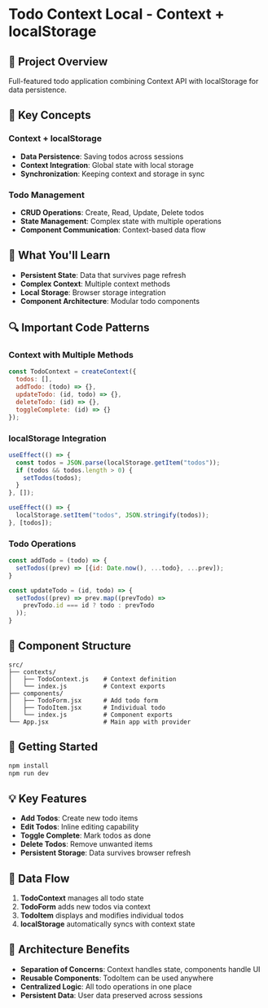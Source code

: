 # Todo Context Local - Context + localStorage

## 🎯 Project Overview
Full-featured todo application combining Context API with localStorage for data persistence.

## 🔑 Key Concepts

### Context + localStorage
- **Data Persistence**: Saving todos across sessions
- **Context Integration**: Global state with local storage
- **Synchronization**: Keeping context and storage in sync

### Todo Management
- **CRUD Operations**: Create, Read, Update, Delete todos
- **State Management**: Complex state with multiple operations
- **Component Communication**: Context-based data flow

## 📝 What You'll Learn

- **Persistent State**: Data that survives page refresh
- **Complex Context**: Multiple context methods
- **Local Storage**: Browser storage integration
- **Component Architecture**: Modular todo components

## 🔍 Important Code Patterns

### Context with Multiple Methods
```jsx
const TodoContext = createContext({
  todos: [],
  addTodo: (todo) => {},
  updateTodo: (id, todo) => {},
  deleteTodo: (id) => {},
  toggleComplete: (id) => {}
});
```

### localStorage Integration
```jsx
useEffect(() => {
  const todos = JSON.parse(localStorage.getItem("todos"));
  if (todos && todos.length > 0) {
    setTodos(todos);
  }
}, []);

useEffect(() => {
  localStorage.setItem("todos", JSON.stringify(todos));
}, [todos]);
```

### Todo Operations
```jsx
const addTodo = (todo) => {
  setTodos((prev) => [{id: Date.now(), ...todo}, ...prev]);
}

const updateTodo = (id, todo) => {
  setTodos((prev) => prev.map((prevTodo) => 
    prevTodo.id === id ? todo : prevTodo
  ));
}
```

## 📁 Component Structure
```
src/
├── contexts/
│   ├── TodoContext.js    # Context definition
│   └── index.js          # Context exports
├── components/
│   ├── TodoForm.jsx      # Add todo form
│   ├── TodoItem.jsx      # Individual todo
│   └── index.js          # Component exports
└── App.jsx               # Main app with provider
```

## 🚀 Getting Started

```bash
npm install
npm run dev
```

## 💡 Key Features

- **Add Todos**: Create new todo items
- **Edit Todos**: Inline editing capability
- **Toggle Complete**: Mark todos as done
- **Delete Todos**: Remove unwanted items
- **Persistent Storage**: Data survives browser refresh

## 🔄 Data Flow

1. **TodoContext** manages all todo state
2. **TodoForm** adds new todos via context
3. **TodoItem** displays and modifies individual todos
4. **localStorage** automatically syncs with context state

## 🎯 Architecture Benefits

- **Separation of Concerns**: Context handles state, components handle UI
- **Reusable Components**: TodoItem can be used anywhere
- **Centralized Logic**: All todo operations in one place
- **Persistent Data**: User data preserved across sessions